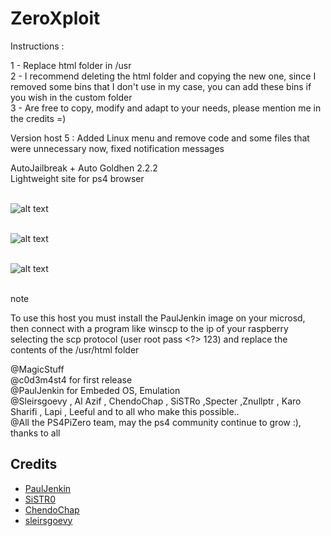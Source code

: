 # ZeroXploit
Instructions :

1 - Replace html folder in /usr <br>
2 - I recommend deleting the html folder and copying the new one, since I removed some bins that I don't use in my case, you can add these bins if you wish in the custom folder<br>
3 - Are free to copy, modify and adapt to your needs, please mention me in the credits =)<br>

Version host 5 : Added Linux menu and remove code and some files that were unnecessary now, 
fixed notification messages

AutoJailbreak + Auto Goldhen 2.2.2<br>
Lightweight site for ps4 browser<br>
<br>

![alt text](https://i.ibb.co/sygKS1k/ss1.jpg)<br><br>

![alt text](https://i.ibb.co/r6m7r67/ss2.jpg)<br><br>

![alt text](https://i.ibb.co/zm47y0r/unknown-1.png)<br><br>

note 

To use this host you must install the PaulJenkin image on your microsd, then connect with a program like winscp to the ip of your raspberry selecting the scp protocol (user root pass <?> 123) and replace the contents of the /usr/html folder

@MagicStuff<br>
@c0d3m4st4 for first release<br>
@PaulJenkin for Embeded OS, Emulation<br>
@Sleirsgoevy , Al Azif , ChendoChap , SiSTRo ,Specter ,Znullptr , Karo Sharifi , Lapi , Leeful and to all who make this possible..<br>
@All the PS4PiZero team, may the ps4 community continue to grow :), thanks to all

## Credits

- [PaulJenkin](https://github.com/PaulJenkin/PS4RaspberryPi)
- [SiSTR0](https://github.com/SiSTR0)
- [ChendoChap](https://github.com/ChendoChap)
- [sleirsgoevy](https://github.com/sleirsgoevy)
